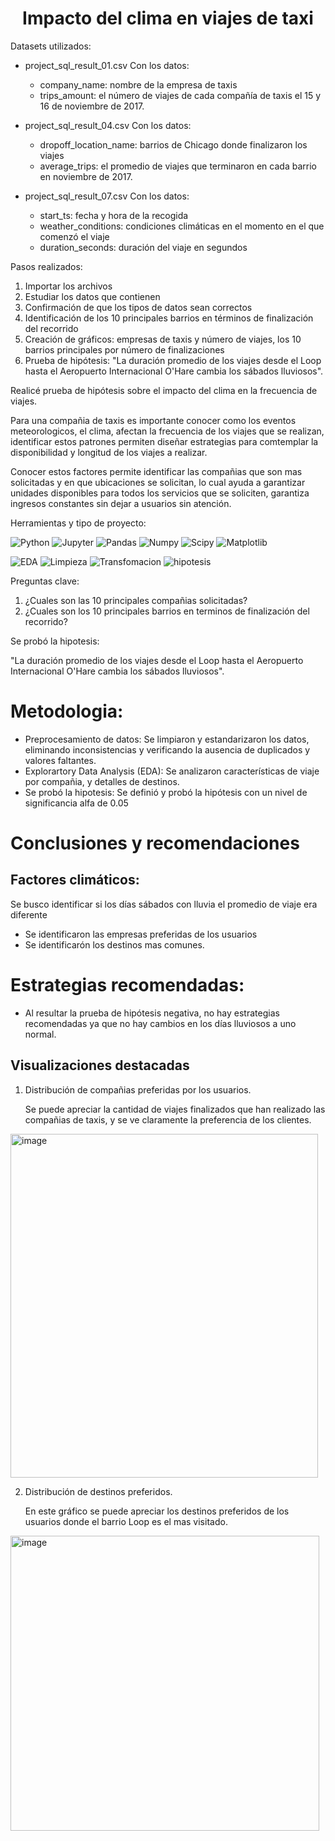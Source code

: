 <h1 align="center">Impacto del clima en viajes de taxi</h1>

Datasets utilizados:

* project_sql_result_01.csv
  Con los datos:

  * company_name: nombre de la empresa de taxis
  * trips_amount: el número de viajes de cada compañía de taxis el 15 y 16 de noviembre de 2017. 

* project_sql_result_04.csv
  Con los datos:

  * dropoff_location_name: barrios de Chicago donde finalizaron los viajes
  * average_trips: el promedio de viajes que terminaron en cada barrio en noviembre de 2017.
 
* project_sql_result_07.csv
  Con los datos:

  * start_ts: fecha y hora de la recogida
  * weather_conditions: condiciones climáticas en el momento en el que comenzó el viaje
  * duration_seconds: duración del viaje en segundos
 
Pasos realizados:

1. Importar los archivos
2. Estudiar los datos que contienen
3. Confirmación de que los tipos de datos sean correctos
4. Identificación de los 10 principales barrios en términos de finalización del recorrido
5. Creación de gráficos: empresas de taxis y número de viajes, los 10 barrios principales por número de finalizaciones
6. Prueba de hipótesis: "La duración promedio de los viajes desde el Loop hasta el Aeropuerto Internacional O'Hare cambia los sábados lluviosos".
  
Realicé prueba de hipótesis sobre el impacto del clima en la frecuencia de viajes.

Para una compañia de taxis es importante conocer como los eventos meteorologicos, el clima, afectan la frecuencia de los viajes que se realizan, identificar estos patrones permiten diseñar estrategias para comtemplar la disponibilidad y longitud de los viajes a realizar.

Conocer estos factores permite identificar las compañias que son mas solicitadas y en que ubicaciones se solicitan, lo cual ayuda a garantizar unidades disponibles para todos los servicios que se soliciten, garantiza ingresos constantes sin dejar a usuarios sin atención.

Herramientas y tipo de proyecto:

![Python](https://img.shields.io/badge/Python-3776AB?style=flat-square&logo=Python&logoColor=white)
![Jupyter](https://img.shields.io/badge/jupyter-3776AB?style=flat-square&logo=jupyter&logoColor=white)
![Pandas](https://img.shields.io/badge/Pandas-3776AB?style=flat-square&logo=Pandas&logoColor=white)
![Numpy](https://img.shields.io/badge/Numpy-3776AB?style=flat-square&logo=Numpy&logoColor=white)
![Scipy](https://img.shields.io/badge/scipy-3776AB?style=flat-square&logo=scipy&logoColor=white)
![Matplotlib](https://img.shields.io/badge/Matplotlib-3776AB?style=flat-square&logo=Matplotlib&logoColor=white)

![EDA](https://img.shields.io/badge/An%C3%A1lisis%20Exploratorio%20de%20Datos-3776AB)
![Limpieza](https://img.shields.io/badge/Limpieza%20de%20Datos-3776AB)
![Transfomacion](https://img.shields.io/badge/Transformaci%C3%B3n%20de%20Datos-3776AB)
![hipotesis](https://img.shields.io/badge/Pruebas%20de%20hipo%C3%B3tesis-3776AB)

Preguntas clave:
1. ¿Cuales  son las 10 principales compañias solicitadas?
2. ¿Cuales son los 10 principales barrios en terminos de finalización del recorrido? 

Se probó  la hipotesis:

"La duración promedio de los viajes desde el Loop hasta el Aeropuerto Internacional O'Hare cambia los sábados lluviosos".

# Metodologia:

* Preprocesamiento de datos: Se limpiaron y estandarizaron los datos, eliminando inconsistencias y verificando la ausencia de duplicados y valores faltantes.
* Explorartory Data Analysis (EDA): Se analizaron características de viaje por compañia, y detalles de destinos.
* Se probó la hipotesis: Se definió y probó la hipótesis con un nivel de significancia alfa de 0.05

# Conclusiones y recomendaciones

## Factores climáticos:

Se busco identificar si los días sábados con lluvia el promedio de viaje era diferente
* Se identificaron las empresas preferidas de los usuarios
* Se identificarón los destinos mas comunes.

# Estrategias recomendadas:

* Al resultar la prueba de hipótesis negativa, no hay estrategias recomendadas ya que no hay cambios en los días lluviosos a uno normal.

## Visualizaciones destacadas

1. Distribución de compañias preferidas por los usuarios.

   Se puede apreciar la cantidad de viajes finalizados que han realizado las compañias de taxis, y se ve claramente la preferencia de los clientes.
<img width="492" height="550" alt="image" src="https://github.com/user-attachments/assets/7aa1399b-cd51-429f-82c5-bc45423c3dab" />

2. Distribución de destinos preferidos.

   En este gráfico se puede apreciar los destinos preferidos de los usuarios donde el barrio Loop es el mas visitado.
<img width="494" height="472" alt="image" src="https://github.com/user-attachments/assets/f73034af-ec1a-46c0-b107-6d81e7e8cf6b" />
